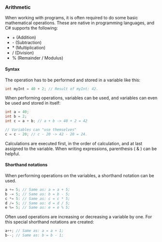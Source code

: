 ### Arithmetic
When working with programs, it is often required to do some basic mathematical operations. These are native in programming languages, and C# supports the following:

* \+ (Addition)
* \- (Subtraction)
* \* (Multiplication)
* / (Division)
* % (Remainder / Modulus)

#### Syntax
The operation has to be performed and stored in a variable like this:
```csharp
int myInt = 40 + 2; // Result of myInt: 42.
```
When performing operations, variables can be used, and variables can even be used and stored in itself:
```csharp
int a = 40;
int b = 2;
int c = a + b; // a + b -> 40 + 2 = 42

// Variables can "use themselves"
c = c - 20; // c - 20 -> 42 - 20 = 24.
```
Calculations are executed first, in the order of calculation, and at last assigned to the variable.
When writing expressions, parenthesis ( & ) can be helpful.

#### Shorthand notations
When performing operations on the variables, a shorthand notation can be used.
```csharp
a += 5; // Same as: a = a + 5;
b -= 5; // Same as: b = b - 5;
c *= 5: // Same as: c = c * 5;
d /= 5; // Same as: d = d / 5;
e %= 5; // Same as: e = e % 5;
```
Often used operations are increasing or decreasing a variable by one. For this special shorthand notations are created:
```csharp
a++; // Same as: a = a + 1;
b--; // Same as: b = b - 1;
```